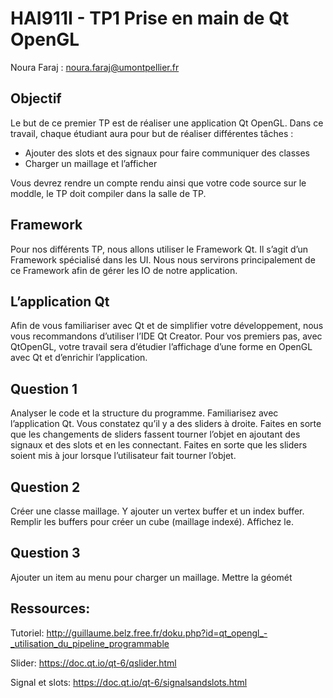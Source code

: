 # HAI911I - TP1 Prise en main de Qt OpenGL

Noura Faraj : noura.faraj@umontpellier.fr

## Objectif

Le but de ce premier TP est de réaliser une application Qt OpenGL. Dans ce travail,
chaque étudiant aura pour but de réaliser différentes tâches :

- Ajouter des slots et des signaux pour faire communiquer des classes
- Charger un maillage et l’afficher

Vous devrez rendre un compte rendu ainsi que votre code source sur le moddle, le TP
doit compiler dans la salle de TP. 

## Framework

Pour nos différents TP, nous allons utiliser le Framework Qt. Il s’agit d’un Framework
spécialisé dans les UI. Nous nous servirons principalement de ce Framework afin de
gérer les IO de notre application.

## L’application Qt
Afin de vous familiariser avec Qt et de simplifier votre développement, nous vous
recommandons d’utiliser l’IDE Qt Creator. Pour vos premiers pas, avec QtOpenGL, votre
travail sera d’étudier l’affichage d’une forme en OpenGL avec Qt et d’enrichir
l’application.

## Question 1
Analyser le code et la structure du programme. Familiarisez avec l’application Qt. Vous
constatez qu’il y a des sliders à droite. Faites en sorte que les changements de sliders
fassent tourner l’objet en ajoutant des signaux et des slots et en les connectant. Faites en
sorte que les sliders soient mis à jour lorsque l’utilisateur fait tourner l’objet.

## Question 2
Créer une classe maillage. Y ajouter un vertex buffer et un index buffer. Remplir les
buffers pour créer un cube (maillage indexé). Affichez le.

## Question 3
Ajouter un item au menu pour charger un maillage. Mettre la géomét

## Ressources:

Tutoriel: http://guillaume.belz.free.fr/doku.php?id=qt_opengl_-_utilisation_du_pipeline_programmable

Slider: https://doc.qt.io/qt-6/qslider.html

Signal et slots: https://doc.qt.io/qt-6/signalsandslots.html

